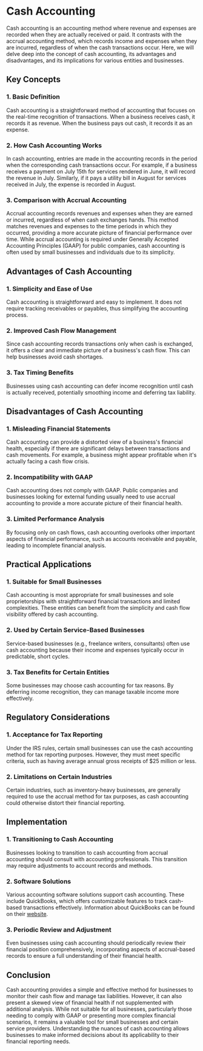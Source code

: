 # Cash Accounting

Cash accounting is an accounting method where revenue and expenses are recorded when they are actually received or paid. It contrasts with the accrual accounting method, which records income and expenses when they are incurred, regardless of when the cash transactions occur. Here, we will delve deep into the concept of cash accounting, its advantages and disadvantages, and its implications for various entities and businesses.

## Key Concepts

### 1. Basic Definition
Cash accounting is a straightforward method of accounting that focuses on the real-time recognition of transactions. When a business receives cash, it records it as revenue. When the business pays out cash, it records it as an expense. 

### 2. How Cash Accounting Works
In cash accounting, entries are made in the accounting records in the period when the corresponding cash transactions occur. For example, if a business receives a payment on July 15th for services rendered in June, it will record the revenue in July. Similarly, if it pays a utility bill in August for services received in July, the expense is recorded in August.

### 3. Comparison with Accrual Accounting
Accrual accounting records revenues and expenses when they are earned or incurred, regardless of when cash exchanges hands. This method matches revenues and expenses to the time periods in which they occurred, providing a more accurate picture of financial performance over time. While accrual accounting is required under Generally Accepted Accounting Principles (GAAP) for public companies, cash accounting is often used by small businesses and individuals due to its simplicity.

## Advantages of Cash Accounting

### 1. Simplicity and Ease of Use
Cash accounting is straightforward and easy to implement. It does not require tracking receivables or payables, thus simplifying the accounting process.

### 2. Improved Cash Flow Management
Since cash accounting records transactions only when cash is exchanged, it offers a clear and immediate picture of a business's cash flow. This can help businesses avoid cash shortages.

### 3. Tax Timing Benefits
Businesses using cash accounting can defer income recognition until cash is actually received, potentially smoothing income and deferring tax liability.

## Disadvantages of Cash Accounting

### 1. Misleading Financial Statements
Cash accounting can provide a distorted view of a business's financial health, especially if there are significant delays between transactions and cash movements. For example, a business might appear profitable when it's actually facing a cash flow crisis.

### 2. Incompatibility with GAAP
Cash accounting does not comply with GAAP. Public companies and businesses looking for external funding usually need to use accrual accounting to provide a more accurate picture of their financial health.

### 3. Limited Performance Analysis
By focusing only on cash flows, cash accounting overlooks other important aspects of financial performance, such as accounts receivable and payable, leading to incomplete financial analysis.

## Practical Applications

### 1. Suitable for Small Businesses
Cash accounting is most appropriate for small businesses and sole proprietorships with straightforward financial transactions and limited complexities. These entities can benefit from the simplicity and cash flow visibility offered by cash accounting.

### 2. Used by Certain Service-Based Businesses
Service-based businesses (e.g., freelance writers, consultants) often use cash accounting because their income and expenses typically occur in predictable, short cycles.

### 3. Tax Benefits for Certain Entities
Some businesses may choose cash accounting for tax reasons. By deferring income recognition, they can manage taxable income more effectively.

## Regulatory Considerations

### 1. Acceptance for Tax Reporting
Under the IRS rules, certain small businesses can use the cash accounting method for tax reporting purposes. However, they must meet specific criteria, such as having average annual gross receipts of $25 million or less.

### 2. Limitations on Certain Industries
Certain industries, such as inventory-heavy businesses, are generally required to use the accrual method for tax purposes, as cash accounting could otherwise distort their financial reporting.

## Implementation

### 1. Transitioning to Cash Accounting
Businesses looking to transition to cash accounting from accrual accounting should consult with accounting professionals. This transition may require adjustments to account records and methods.

### 2. Software Solutions
Various accounting software solutions support cash accounting. These include QuickBooks, which offers customizable features to track cash-based transactions effectively. Information about QuickBooks can be found on their [website](https://quickbooks.intuit.com/).

### 3. Periodic Review and Adjustment
Even businesses using cash accounting should periodically review their financial position comprehensively, incorporating aspects of accrual-based records to ensure a full understanding of their financial health.

## Conclusion

Cash accounting provides a simple and effective method for businesses to monitor their cash flow and manage tax liabilities. However, it can also present a skewed view of financial health if not supplemented with additional analysis. While not suitable for all businesses, particularly those needing to comply with GAAP or presenting more complex financial scenarios, it remains a valuable tool for small businesses and certain service providers. Understanding the nuances of cash accounting allows businesses to make informed decisions about its applicability to their financial reporting needs.